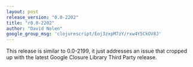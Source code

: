 ```yaml
---
layout: post
release_version: "0.0-2202"
title: "r0.0-2202"
author: "David Nolen"
google_group_msg: 'clojurescript/Eoj3zxpM7zY/rxw4Y5CkOV8J'
---
```


This release is similar to 0.0-2199, it just addresses an issue that cropped up with the latest Google Closure Library Third Party release.
